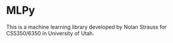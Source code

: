# MLPy
This is a machine learning library developed by Nolan Strauss for CS5350/6350 in
University of Utah.
